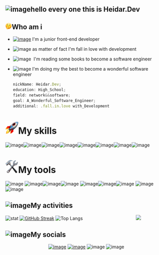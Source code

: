 ## ![image](https://github.com/heidar-dev-2024/heidar-dev-2024/assets/165137772/389c6dd1-e88e-4bca-987c-50dc4c980f5f)hello every one this is **Heidar.Dev**

###

## ![](https://github.com/heidar-dev-2024/heidar-dev-2024/blob/main/Thinking%20Face%20(2).png)Who am i
  
- [![image](https://github.com/heidar-dev-2024/heidar-dev-2024/assets/165137772/fe129c1e-7269-4f54-8e26-4daa98a75fe1)](#)&nbsp;I'm a junior front-end developer
- ![image](https://github.com/heidar-dev-2024/heidar-dev-2024/assets/165137772/ce578ed0-d9db-44e8-bf83-8905d4c33488)&nbsp;as matter of fact I'm fall in love with development
- ![image](https://github.com/heidar-dev-2024/heidar-dev-2024/assets/165137772/13732676-7865-4541-bbf3-2231e7ebc1af)&nbsp;&nbsp;I'm reading some books to become a software engineer
- ![image](https://github.com/heidar-dev-2024/heidar-dev-2024/assets/165137772/7b3dce95-6814-4e2d-a5ad-5fb2c3257c0a)&nbsp;I'm doing my the best to become a wonderful software engineer

  ```javascript
  nickName: Heidar.Dev;
  education: High_School;
  field: network&&software;
  goal: A_Wonderful_Software_Engineer;
  additional: .fall.in.love with_Development
  

  ```

# ![](https://github.com/heidar-dev-2024/heidar-dev-2024/blob/main/Rocket.png)My skills

![image](https://github.com/heidar-dev-2024/heidar-dev-2024/assets/165137772/71f1435e-3248-4fb4-b691-06117a698868)![image](https://github.com/heidar-dev-2024/heidar-dev-2024/assets/165137772/57dbd68a-6934-4e96-a49b-2e94b22bcb18)![image](https://github.com/heidar-dev-2024/heidar-dev-2024/assets/165137772/c18ac719-4376-40f9-b2d8-f9272d261e09)![image](https://github.com/heidar-dev-2024/heidar-dev-2024/assets/165137772/96dbb118-e369-4292-a8e6-7d9c56a85a85)![image](https://github.com/heidar-dev-2024/heidar-dev-2024/assets/165137772/0e24dd45-96ca-44de-9dc8-594671eed82b)![image](https://github.com/heidar-dev-2024/heidar-dev-2024/assets/165137772/ad5ead4c-de5f-417c-895f-8ae34b3fa6f3)![image](https://github.com/heidar-dev-2024/heidar-dev-2024/assets/165137772/da8bc7cc-bde2-4227-ad99-c308617d5219)![image](https://github.com/heidar-dev-2024/heidar-dev-2024/assets/165137772/dcaefb3d-c76c-4162-9d56-3cf591cd0722)




# ![](https://github.com/heidar-dev-2024/heidar-dev-2024/blob/main/Hammer%20And%20Wrench.png)My tools

![image](https://github.com/heidar-dev-2024/heidar-dev-2024/assets/165137772/41858914-dce4-4bc3-8a13-14ffbf35b27a) ![image](https://github.com/heidar-dev-2024/heidar-dev-2024/assets/165137772/4986c537-7a72-4dbb-91df-6ff9c4065d84)![image](https://github.com/heidar-dev-2024/heidar-dev-2024/assets/165137772/0f7013a6-ce31-4837-84f6-aa64a608a583)![image](https://github.com/heidar-dev-2024/heidar-dev-2024/assets/165137772/26e728e6-95ec-4a24-a0ed-fd7a730c7648)
![image](https://github.com/heidar-dev-2024/heidar-dev-2024/assets/165137772/45d22665-903a-43c8-b2ff-2d362782dd30)![image](https://github.com/heidar-dev-2024/heidar-dev-2024/assets/165137772/7ab7c9c6-c7e0-4bb8-8cb9-db39b7e05252)![image](https://github.com/heidar-dev-2024/heidar-dev-2024/assets/165137772/fcf976ab-0e36-4bf0-8cec-df2497461e2a)
![image](https://github.com/heidar-dev-2024/heidar-dev-2024/assets/165137772/d52691c5-6f67-46e3-8984-de50083c05cc)![image](https://github.com/heidar-dev-2024/heidar-dev-2024/assets/165137772/ad820e9b-668d-4712-8e50-a7568df48a94)




## ![image](https://github.com/heidar-dev-2024/heidar-dev-2024/assets/165137772/863e4a0f-f614-4076-8bd1-587afbd97196)My activities




![stat](https://github-readme-stats.vercel.app/api?username=heidar-dev-2024&show_icons=true&theme=radical)
[![GitHub Streak](https://streak-stats.demolab.com?user=heidar-dev-2024&theme=radical&card_width=370)](https://git.io/streak-stats)
![Top Langs](https://github-readme-stats.vercel.app/api/top-langs/?username=heidar-dev-2024&layout=donut)&nbsp;&nbsp;&nbsp;&nbsp;&nbsp;&nbsp;&nbsp;&nbsp;&nbsp;&nbsp;&nbsp;&nbsp;&nbsp;&nbsp;&nbsp;&nbsp;&nbsp;&nbsp;&nbsp;&nbsp;&nbsp;&nbsp;&nbsp;&nbsp;&nbsp;&nbsp;&nbsp;&nbsp;&nbsp;&nbsp;&nbsp;&nbsp;&nbsp;&nbsp;&nbsp;&nbsp;&nbsp;&nbsp;&nbsp;&nbsp;&nbsp;
![](https://github-profile-trophy.vercel.app/?username=heidar-dev-2024&row=2&column=3)



## ![image](https://github.com/heidar-dev-2024/heidar-dev-2024/assets/165137772/9c9610de-c130-4ba5-aa1b-e64883d0c6c5)My socials

<div align="center">
  
[![image](https://github.com/heidar-dev-2024/heidar-dev-2024/assets/165137772/b9c01576-c4b8-43b8-90bf-eeafca958ba7)](https://www.instagram.com/heidar.dev/)
[![image](https://github.com/heidar-dev-2024/heidar-dev-2024/assets/165137772/a5a54070-28fd-46f5-9d61-079645ccdfc9)](https://t.me/heidar_dev)
![image](https://github.com/heidar-dev-2024/heidar-dev-2024/assets/165137772/524077c5-2830-43ec-a35c-b412413c16df)
![image](https://github.com/heidar-dev-2024/heidar-dev-2024/assets/165137772/3ebf32ff-dd64-4746-919e-e7204248e5fe)

</div>











